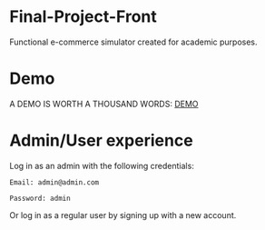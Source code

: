 # Final-Project-Front
Functional e-commerce simulator created for academic purposes.

# Demo

A DEMO IS WORTH A THOUSAND WORDS:
	[DEMO](https://e-commerce-front-gamma.vercel.app/)
	
# Admin/User experience

Log in as an admin with the following credentials: 

	Email: admin@admin.com
	
	Password: admin

Or log in as a regular user by signing up with a new account. 
